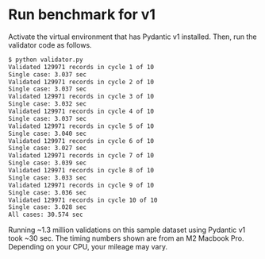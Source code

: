 # Run benchmark for v1

Activate the virtual environment that has Pydantic v1 installed. Then, run the validator code as follows.

```sh
$ python validator.py
Validated 129971 records in cycle 1 of 10
Single case: 3.037 sec
Validated 129971 records in cycle 2 of 10
Single case: 3.037 sec
Validated 129971 records in cycle 3 of 10
Single case: 3.032 sec
Validated 129971 records in cycle 4 of 10
Single case: 3.037 sec
Validated 129971 records in cycle 5 of 10
Single case: 3.040 sec
Validated 129971 records in cycle 6 of 10
Single case: 3.027 sec
Validated 129971 records in cycle 7 of 10
Single case: 3.039 sec
Validated 129971 records in cycle 8 of 10
Single case: 3.033 sec
Validated 129971 records in cycle 9 of 10
Single case: 3.036 sec
Validated 129971 records in cycle 10 of 10
Single case: 3.028 sec
All cases: 30.574 sec
```

Running ~1.3 million validations on this sample dataset using Pydantic v1 took ~30 sec. The timing numbers shown are from an M2 Macbook Pro. Depending on your CPU, your mileage may vary.
